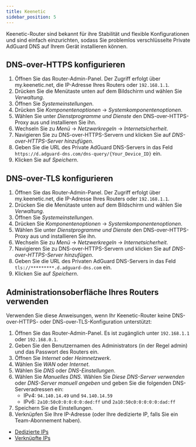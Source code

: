 ```yaml
---
title: Keenetic
sidebar_position: 5
---
```


Keenetic-Router sind bekannt für ihre Stabilität und flexible Konfigurationen und sind einfach einzurichten, sodass Sie problemlos verschlüsselte Private AdGuard DNS auf Ihrem Gerät installieren können.

## DNS-over-HTTPS konfigurieren

1. Öffnen Sie das Router-Admin-Panel. Der Zugriff erfolgt über my.keenetic.net, die IP-Adresse Ihres Routers oder `192.168.1.1`.
2. Drücken Sie die Menütaste unten auf dem Bildschirm und wählen Sie _Verwaltung_.
3. Öffnen Sie _Systemeinstellungen_.
4. Drücken Sie _Komponentenoptionen_ → _Systemkomponentenoptionen_.
5. Wählen Sie unter _Dienstprogramme und Dienste_ den DNS-over-HTTPS-Proxy aus und installieren Sie ihn.
6. Wechseln Sie zu _Menü_ → _Netzwerkregeln_ → _Internetsicherheit_.
7. Navigieren Sie zu DNS-over-HTTPS-Servern und klicken Sie auf _DNS-over-HTTPS-Server hinzufügen_.
8. Geben Sie die URL des Private AdGuard DNS-Servers in das Feld `https://d.adguard-dns.com/dns-query/{Your_Device_ID}` ein.
9. Klicken Sie auf _Speichern_.

## DNS-over-TLS konfigurieren

1. Öffnen Sie das Router-Admin-Panel. Der Zugriff erfolgt über my.keenetic.net, die IP-Adresse Ihres Routers oder `192.168.1.1`.
2. Drücken Sie die Menütaste unten auf dem Bildschirm und wählen Sie _Verwaltung_.
3. Öffnen Sie _Systemeinstellungen_.
4. Drücken Sie _Komponentenoptionen_ → _Systemkomponentenoptionen_.
5. Wählen Sie unter _Dienstprogramme und Dienste_ den DNS-over-HTTPS-Proxy aus und installieren Sie ihn.
6. Wechseln Sie zu _Menü_ → _Netzwerkregeln_ → _Internetsicherheit_.
7. Navigieren Sie zu DNS-over-HTTPS-Servern und klicken Sie auf _DNS-over-HTTPS-Server hinzufügen_.
8. Geben Sie die URL des Privaten AdGuard DNS-Servers in das Feld `tls://*********.d.adguard-dns.com` ein.
9. Klicken Sie auf _Speichern_.

## Administrationsoberfläche Ihres Routers verwenden

Verwenden Sie diese Anweisungen, wenn Ihr Keenetic-Router keine DNS-over-HTTPS- oder DNS-over-TLS-Konfiguration unterstützt:

1. Öffnen Sie das Router-Admin-Panel. Es ist zugänglich unter `192.168.1.1` oder `192.168.0.1`.
2. Geben Sie den Benutzernamen des Administrators (in der Regel admin) und das Passwort des Routers ein.
3. Öffnen Sie _Internet_ oder _Heimnetzwerk_.
4. Wählen Sie _WAN_ oder _Internet_.
5. Wählen Sie _DNS_ oder _DNS-Einstellungen_.
6. Wählen Sie _Manuelles DNS_. Wählen Sie _Diese DNS-Server verwenden_ oder _DNS-Server manuell angeben_ und geben Sie die folgenden DNS-Serveradressen ein:
    - IPv4: `94.140.14.49` und `94.140.14.59`
    - IPv6: `2a10:50c0:0:0:0:0:ded:ff` und `2a10:50c0:0:0:0:0:dad:ff`
7. Speichern Sie die Einstellungen.
8. Verknüpfen Sie Ihre IP-Adresse (oder Ihre dedizierte IP, falls Sie ein Team-Abonnement haben).

 - [Dedizierte IPs](/private-dns/connect-devices/other-options/dedicated-ip.md)
 - [Verknüpfte IPs](/private-dns/connect-devices/other-options/linked-ip.md)
